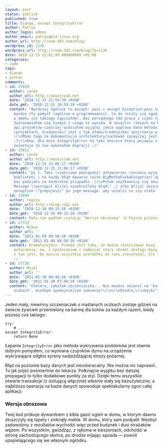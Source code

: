 ```yaml
---
layout: post
status: publish
published: true
title: Django, except IntegrityError
author: Patrys
author_login: admin
author_email: patrys@pld-linux.org
author_url: http://room-303.com/blog/
wordpress_id: 1136
wordpress_url: http://room-303.com/blog/?p=1136
date: 2010-12-15 21:01:09.000000000 +01:00
categories:
- code
tags:
- django
- python
comments:
- id: 25810
  author: jarek
  author_url: http://smiejczak.net
  date: '2010-12-15 21:59:39 +0100'
  date_gmt: '2010-12-15 20:59:39 +0100'
  content: "Bardziej ogólnie to except: pass i except Exception:pass to w 90% przypadków
    bardzo zły pomysł (ogólnie w programowaniu). Co do reszty się zgadzam (nawet sam
    w amoku coś takiego napisałem). Bez porządnego tdd praca z czymś takim to koszmar.
    Zastanawiałem się kiedyś z czego to wynika. W Java/C++ (śmiech na bok) w dokumentacjach
    api projektów częściej widziałem wyjątki jakie wypluwa dana metoda, a  w pythonie
    (projektach, środowisku) jest z tym słabo/średnio/bez spojrzenia w kod nie ustalisz.
    \r\nMimo tego że dokumentacja architektury/zachowań zazwyczaj jest naprawdę przystępna
    ;]\r\nbtw. dla mnie IntegrityError to taki Unicorn który pojawia się rzadko i
    zwiastuje że nie wykonałem migracji ;)"
- id: 25811
  author: jarek
  author_url: http://smiejczak.net
  date: '2010-12-15 22:06:17 +0100'
  date_gmt: '2010-12-15 21:06:17 +0100'
  content: "ps 1. Taki (częściowo powiązany) antywzorzec rzucania wyjątków to robienie
    biblioteki i na każdy błąd dawanie raise BigMothaFuckaException('opis bledu')
    bez podziału na konkretne przypadki. \r\nPotem użytkownicy się śmieją że dajesz
    Message \"wystąpił bliżej nieokreślony błąd\" ;) albo @fijal smieje się że łapiąc
    exception \"grepujesz\" po jego message  aby ustalić co się stało :)"
- id: 25889
  author: regisu
  author_url: http://blog.r3gi.net
  date: '2010-12-16 09:15:10 +0100'
  date_gmt: '2010-12-16 08:15:10 +0100'
  content: Mało nie padłem czytając "Wersje obrazową" :D Fajnie piszesz.
- id: 27723
  author: Nikow
  author_url: ''
  date: '2011-01-09 09:50:50 +0100'
  date_gmt: '2011-01-09 08:50:50 +0100'
  content: Dramatyzujesz. Prawda jest taka, że można reinicjować bazę. Nawiązać ponowne
    połączenie, ew. z opóźnieniem i nadpisać stary obiekt obsługi bazy. Trochę zabawy
    z tym jest, bo musisz wszystkie pierdółki od razu zresetować, ale to fajna zabawa.
    ;)
- id: 27730
  author: Majki
  author_url: ''
  date: '2011-01-30 08:40:58 +0100'
  date_gmt: '2011-01-30 07:40:58 +0100'
  content: "Cholera, zabiłem szczeniaczka... Nie możesz zmienić na 'kotka o maślanych
    oczkach', miałbym spokojniejsze sumienie!\r\n\r\nPozdro,\r\nmajki"
---
```

<p>Jeden mały, niewinny szczeniaczek o maślanych oczkach zostaje gdzieś na świecie żywcem przemielony na karmę dla kotów za każdym razem, kiedy piszesz coś takiego:</p>

<pre><code class="python">try:
    # ...
except IntegrityError:
    return None</code></pre>

<p>Łapanie <code>IntegrityError</code> jako metoda wykrywania problemów jest równie dobrym pomysłem, co wymiana czujników dymu na urządzenie wykrywające odgłos syreny nadjeżdżającej straży pożarnej.</p>

<p>Błąd na poziomie bazy danych jest nieodwracalny. Nie można nic naprawić. To jak pójść pośmiertnie do lekarza. Połknięcie wyjątku bez dalszej propagacji to tylko dodatkowe punkty za styl. Dzięki temu wszystkie otwarte transakcje (z izolującą włącznie) właśnie stały się bezużyteczne, a najbliższa operacja na bazie danych spowoduje spektakularny zgon całej aplikacji.</p>

<h3>Wersja obrazowa</h3>

<p>Twój kod próbuje dywanikiem z kibla gasić ogień w domu, w którym dawno złuszczyły się tapety i zniknęły meble. W domu, który sam podpalił. Niezbyt zadowolony z rezultatów wychodzi więc przed budynek i dusi strażaków wężem. Po wszystkim, gwiżdżąc, z rękoma w kieszeniach, odchodzi w stronę zachodzącego słońca, po drodze mijając sąsiada — powoli spopielającego się we własnym ogródku.</p>
